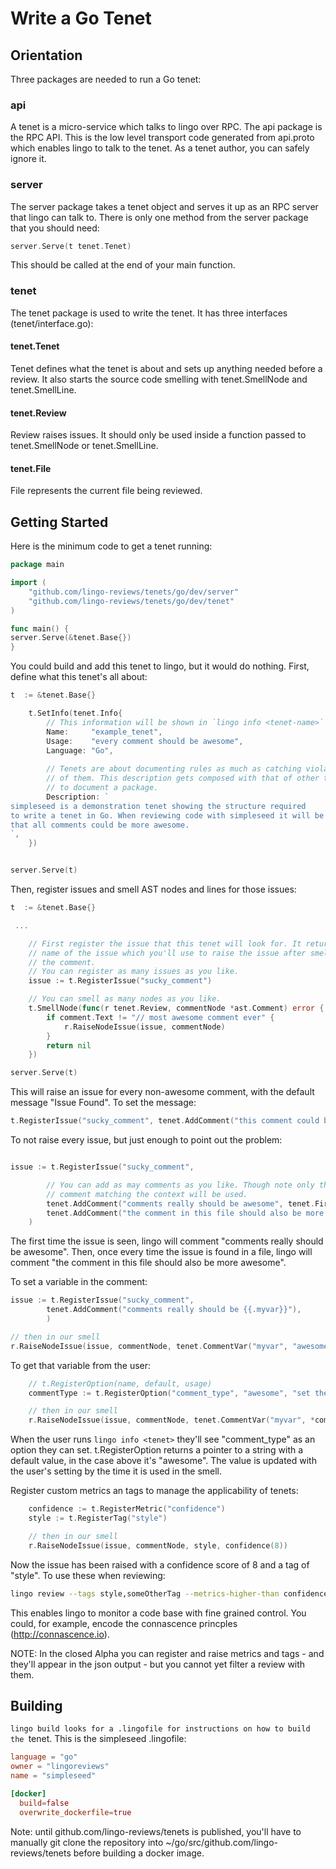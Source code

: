 # Write a Go Tenet

## Orientation

Three packages are needed to run a Go tenet:

### api

A tenet is a micro-service which talks to lingo over RPC. The api package is
the RPC API. This is the low level transport code generated from api.proto
which enables lingo to talk to the tenet. As a tenet author, you can safely
ignore it.

### server

The server package takes a tenet object and serves it up as an RPC server that
lingo can talk to. There is only one method from the server package that you
should need:

```go
server.Serve(t tenet.Tenet)
```

This should be called at the end of your main function.

### tenet

The tenet package is used to write the tenet. It has three interfaces
(tenet/interface.go):

#### tenet.Tenet

Tenet defines what the tenet is about and sets up anything needed before a
review. It also starts the source code smelling with tenet.SmellNode and
tenet.SmellLine.

#### tenet.Review

Review raises issues. It should only be used inside a function passed to
tenet.SmellNode or tenet.SmellLine.

#### tenet.File

File represents the current file being reviewed.

## Getting Started

Here is the minimum code to get a tenet running:

```go
package main

import (
	"github.com/lingo-reviews/tenets/go/dev/server"
	"github.com/lingo-reviews/tenets/go/dev/tenet"
)

func main() {
server.Serve(&tenet.Base{})
}
```

You could build and add this tenet to lingo, but it would do nothing. First,
define what this tenet's all about:

```go
t  := &tenet.Base{}

	t.SetInfo(tenet.Info{
		// This information will be shown in `lingo info <tenet-name>`
		Name:     "example_tenet",
		Usage:    "every comment should be awesome",
		Language: "Go",
		
		// Tenets are about documenting rules as much as catching violations
		// of them. This description gets composed with that of other tenets
		// to document a package.
		Description: `
simpleseed is a demonstration tenet showing the structure required
to write a tenet in Go. When reviewing code with simpleseed it will be suggested
that all comments could be more awesome.
`,
	})


server.Serve(t)
```

Then, register issues and smell AST nodes and lines for those issues:

```go
t  := &tenet.Base{}

 ...

	// First register the issue that this tenet will look for. It returns the
	// name of the issue which you'll use to raise the issue after smelling
	// the comment.
	// You can register as many issues as you like.
	issue := t.RegisterIssue("sucky_comment")

	// You can smell as many nodes as you like.
	t.SmellNode(func(r tenet.Review, commentNode *ast.Comment) error {
		if comment.Text != "// most awesome comment ever" {
			r.RaiseNodeIssue(issue, commentNode)
		}
		return nil
	})

server.Serve(t)
```

This will raise an issue for every non-awesome comment, with the default
message "Issue Found". To set the message:

```go
t.RegisterIssue("sucky_comment", tenet.AddComment("this comment could be more awesome"))
```

To not raise every issue, but just enough to point out the problem:

```go

issue := t.RegisterIssue("sucky_comment",

		// You can add as may comments as you like. Though note only the
		// comment matching the context will be used.
		tenet.AddComment("comments really should be awesome", tenet.FirstComment),
		tenet.AddComment("the comment in this file should also be more awesome", tenet.FirstCommentInFile),
	)

```

The first time the issue is seen, lingo will comment "comments really should
be awesome". Then, once every time the issue is found in a file, lingo will
comment "the comment in this file should also be more awesome".

To set a variable in the comment:

```go
issue := t.RegisterIssue("sucky_comment",
		tenet.AddComment("comments really should be {{.myvar}}"),
		)

// then in our smell
r.RaiseNodeIssue(issue, commentNode, tenet.CommentVar("myvar", "awesome"))

```

To get that variable from the user:

```go
	// t.RegisterOption(name, default, usage)
	commentType := t.RegisterOption("comment_type", "awesome", "set the type of comment")

	// then in our smell
	r.RaiseNodeIssue(issue, commentNode, tenet.CommentVar("myvar", *commentType))	

```

When the user runs `lingo info <tenet>` they'll see "comment_type" as an
option they can set. t.RegisterOption returns a pointer to a string with a
default value, in the case above it's "awesome". The value is updated with the
user's setting by the time it is used in the smell.

Register custom metrics an tags to manage the applicability of tenets:

```go
	confidence := t.RegisterMetric("confidence")
	style := t.RegisterTag("style")

	// then in our smell
	r.RaiseNodeIssue(issue, commentNode, style, confidence(8))

```

Now the issue has been raised with a confidence score of 8 and a tag of
"style". To use these when reviewing:

```bash
lingo review --tags style,someOtherTag --metrics-higher-than confidence=5 --metrics-lower-than confidence=9
```

This enables lingo to monitor a code base with fine grained control. You
could, for example, encode the connascence princples (http://connascence.io).

NOTE: In the closed Alpha you can register and raise metrics and tags - and
they'll appear in the json output - but you cannot yet filter a review with
them.

## Building

`lingo build looks for a .lingofile for instructions on how to build the
`tenet. This is the simpleseed .lingofile:

```toml
language = "go"
owner = "lingoreviews"
name = "simpleseed"

[docker]
  build=false
  overwrite_dockerfile=true
```

Note: until github.com/lingo-reviews/tenets is published, you'll have to
manually git clone the repository into ~/go/src/github.com/lingo-
reviews/tenets before building a docker image.
